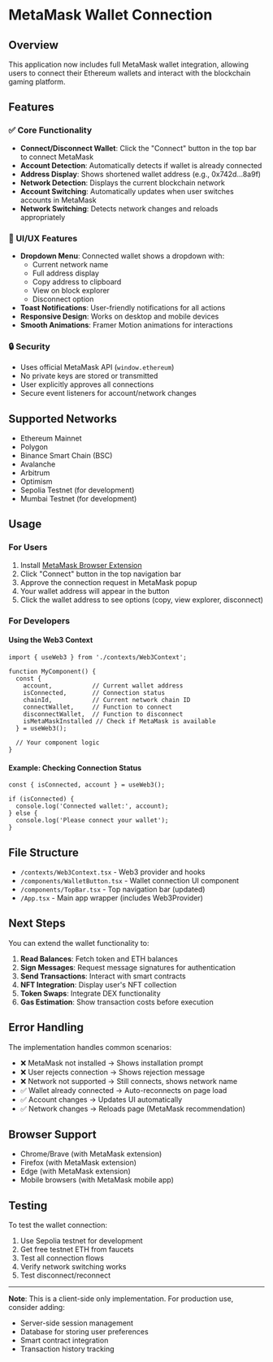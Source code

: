 # MetaMask Wallet Connection

## Overview
This application now includes full MetaMask wallet integration, allowing users to connect their Ethereum wallets and interact with the blockchain gaming platform.

## Features

### ✅ Core Functionality
- **Connect/Disconnect Wallet**: Click the "Connect" button in the top bar to connect MetaMask
- **Account Detection**: Automatically detects if wallet is already connected
- **Address Display**: Shows shortened wallet address (e.g., 0x742d...8a9f)
- **Network Detection**: Displays the current blockchain network
- **Account Switching**: Automatically updates when user switches accounts in MetaMask
- **Network Switching**: Detects network changes and reloads appropriately

### 🎨 UI/UX Features
- **Dropdown Menu**: Connected wallet shows a dropdown with:
  - Current network name
  - Full address display
  - Copy address to clipboard
  - View on block explorer
  - Disconnect option
- **Toast Notifications**: User-friendly notifications for all actions
- **Responsive Design**: Works on desktop and mobile devices
- **Smooth Animations**: Framer Motion animations for interactions

### 🔒 Security
- Uses official MetaMask API (`window.ethereum`)
- No private keys are stored or transmitted
- User explicitly approves all connections
- Secure event listeners for account/network changes

## Supported Networks
- Ethereum Mainnet
- Polygon
- Binance Smart Chain (BSC)
- Avalanche
- Arbitrum
- Optimism
- Sepolia Testnet (for development)
- Mumbai Testnet (for development)

## Usage

### For Users
1. Install [MetaMask Browser Extension](https://metamask.io/download/)
2. Click "Connect" button in the top navigation bar
3. Approve the connection request in MetaMask popup
4. Your wallet address will appear in the button
5. Click the wallet address to see options (copy, view explorer, disconnect)

### For Developers

#### Using the Web3 Context
```tsx
import { useWeb3 } from './contexts/Web3Context';

function MyComponent() {
  const { 
    account,           // Current wallet address
    isConnected,       // Connection status
    chainId,           // Current network chain ID
    connectWallet,     // Function to connect
    disconnectWallet,  // Function to disconnect
    isMetaMaskInstalled // Check if MetaMask is available
  } = useWeb3();

  // Your component logic
}
```

#### Example: Checking Connection Status
```tsx
const { isConnected, account } = useWeb3();

if (isConnected) {
  console.log('Connected wallet:', account);
} else {
  console.log('Please connect your wallet');
}
```

## File Structure
- `/contexts/Web3Context.tsx` - Web3 provider and hooks
- `/components/WalletButton.tsx` - Wallet connection UI component
- `/components/TopBar.tsx` - Top navigation bar (updated)
- `/App.tsx` - Main app wrapper (includes Web3Provider)

## Next Steps

You can extend the wallet functionality to:
1. **Read Balances**: Fetch token and ETH balances
2. **Sign Messages**: Request message signatures for authentication
3. **Send Transactions**: Interact with smart contracts
4. **NFT Integration**: Display user's NFT collection
5. **Token Swaps**: Integrate DEX functionality
6. **Gas Estimation**: Show transaction costs before execution

## Error Handling

The implementation handles common scenarios:
- ❌ MetaMask not installed → Shows installation prompt
- ❌ User rejects connection → Shows rejection message
- ❌ Network not supported → Still connects, shows network name
- ✅ Wallet already connected → Auto-reconnects on page load
- ✅ Account changes → Updates UI automatically
- ✅ Network changes → Reloads page (MetaMask recommendation)

## Browser Support
- Chrome/Brave (with MetaMask extension)
- Firefox (with MetaMask extension)
- Edge (with MetaMask extension)
- Mobile browsers (with MetaMask mobile app)

## Testing
To test the wallet connection:
1. Use Sepolia testnet for development
2. Get free testnet ETH from faucets
3. Test all connection flows
4. Verify network switching works
5. Test disconnect/reconnect

---

**Note**: This is a client-side only implementation. For production use, consider adding:
- Server-side session management
- Database for storing user preferences
- Smart contract integration
- Transaction history tracking